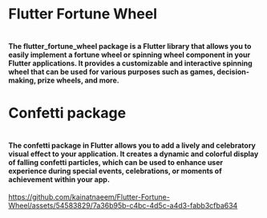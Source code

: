 # Flutter Fortune Wheel

# <h4>The flutter_fortune_wheel package is a Flutter library that allows you to easily implement a fortune wheel or spinning wheel component in your Flutter applications. It provides a customizable and interactive spinning wheel that can be used for various purposes such as games, decision-making, prize wheels, and more.</h4>


# Confetti package 

# <h4>The confetti package in Flutter allows you to add a lively and celebratory visual effect to your application. It creates a dynamic and colorful display of falling confetti particles, which can be used to enhance user experience during special events, celebrations, or moments of achievement within your app.</h4>


https://github.com/kainatnaeem/Flutter-Fortune-Wheel/assets/54583829/7a36b95b-c4bc-4d5c-a4d3-fabb3cfba634

